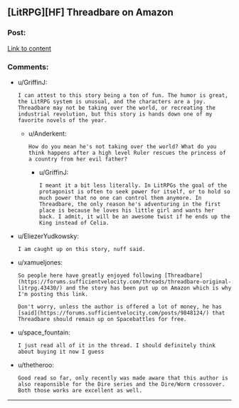 ## [LitRPG][HF] Threadbare on Amazon

### Post:

[Link to content](https://www.amazon.com/dp/B078KGS4V4)

### Comments:

- u/GriffinJ:
  ```
  I can attest to this story being a ton of fun. The humor is great, the LitRPG system is unusual, and the characters are a joy. Threadbare may not be taking over the world, or recreating the industrial revolution, but this story is hands down one of my favorite novels of the year.
  ```

  - u/Anderkent:
    ```
    How do you mean he's not taking over the world? What do you think happens after a high level Ruler rescues the princess of a country from her evil father?
    ```

    - u/GriffinJ:
      ```
      I meant it a bit less literally. In LitRPGs the goal of the protagonist is often to seek power for itself, or to hold so much power that no one can control them anymore. In Threadbare, the only reason he's adventuring in the first place is because he loves his little girl and wants her back. I admit, it will be an awesome twist if he ends up the King instead of Celia.
      ```

- u/EliezerYudkowsky:
  ```
  I am caught up on this story, nuff said.
  ```

- u/xamueljones:
  ```
  So people here have greatly enjoyed following [Threadbare](https://forums.sufficientvelocity.com/threads/threadbare-original-litrpg.43430/) and the story has been put up on Amazon which is why I'm posting this link.

  Don't worry, unless the author is offered a lot of money, he has [said](https://forums.sufficientvelocity.com/posts/9848124/) that Threadbare should remain up on Spacebattles for free.
  ```

- u/space_fountain:
  ```
  I just read all of it in the thread. I should definitely think about buying it now I guess
  ```

- u/thetheroo:
  ```
  Good read so far, only recently was made aware that this author is also reaponsible for the Dire series and the Dire/Worm crossover.  Both those works are excellent as well.
  ```

---

